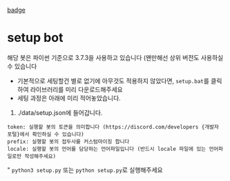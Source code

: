 [badge](https://img.shields.io/badge/version-0.0.9-yellow)

# setup bot 

해당 봇은 파이썬 기준으로 3.7.3을 사용하고 있습니다 (왠만해선 상위 버전도 사용하실 수 있습니다
* 기본적으로 세팅할건 별로 없기에 아무것도 적용하지 않았다면, `setup.bat`를 클릭하여 라이브러리를 미리 다운로드해주세요
* 세팅 과정은 아래에 미리 적어놓았습니다. 

1. ./data/setup.json에 들어갑니다. 
```
token: 실행할 봇의 토큰을 의미합니다 (https://discord.com/developers {개발자 포털}에서 확인하실 수 있습니다)
prefix: 실행할 봇의 접두사를 커스텀마이징 합니다
locale: 실행할 봇의 언어를 담당하는 언어파일입니다 (반드시 locale 파일에 있는 언어파일로만 작성해주세요)
```

" `python3 setup.py` 또는 `python setup.py`로 실행해주세요
